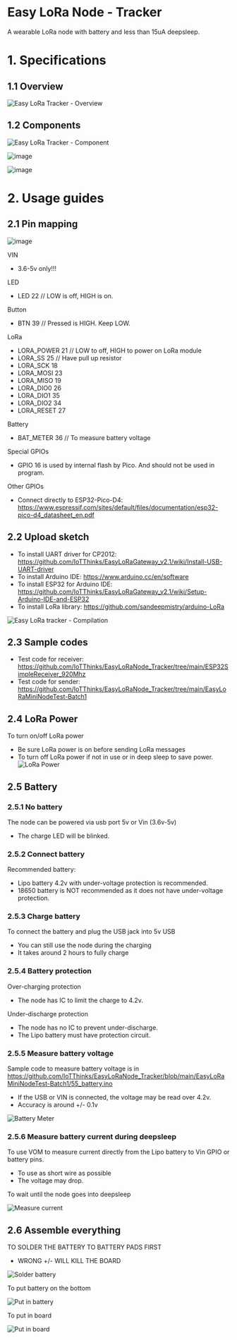 # Easy LoRa Node - Tracker
A wearable LoRa node with battery and less than 15uA deepsleep.

# 1. Specifications
## 1.1 Overview
![Easy LoRa Tracker - Overview](https://user-images.githubusercontent.com/29994971/104403543-516f5d00-558b-11eb-9928-45658bd5ce4e.jpg)

## 1.2 Components
![Easy LoRa Tracker - Component](https://user-images.githubusercontent.com/29994971/104406783-a9f62880-5592-11eb-8292-f9eb78175576.jpg)

![image](https://user-images.githubusercontent.com/29994971/135783086-b0087e51-2b71-4b54-8009-71b9636b82dc.png)

![image](https://user-images.githubusercontent.com/29994971/135783173-ebb7543c-46f0-42af-aef0-38cf6c09545e.png)

# 2. Usage guides
## 2.1 Pin mapping
![image](https://user-images.githubusercontent.com/29994971/135782744-a5f842f5-2890-483f-bf86-6dad2662c1ad.png)

VIN
* 3.6-5v only!!!

LED
* LED                   22 // LOW is off, HIGH is on.

Button
* BTN                   39 // Pressed is HIGH. Keep LOW.

LoRa
* LORA_POWER            21 // LOW to off, HIGH to power on LoRa module
* LORA_SS               25 // Have pull up resistor
* LORA_SCK              18
* LORA_MOSI             23
* LORA_MISO             19
* LORA_DIO0             26
* LORA_DIO1             35
* LORA_DIO2             34
* LORA_RESET            27

Battery
* BAT_METER             36 // To measure battery voltage

Special GPIOs
* GPIO 16 is used by internal flash by Pico. And should not be used in program.

Other GPIOs
* Connect directly to ESP32-Pico-D4: https://www.espressif.com/sites/default/files/documentation/esp32-pico-d4_datasheet_en.pdf

## 2.2 Upload sketch
* To install UART driver for CP2012: https://github.com/IoTThinks/EasyLoRaGateway_v2.1/wiki/Install-USB-UART-driver
* To install Arduino IDE: https://www.arduino.cc/en/software
* To install ESP32 for Arduino IDE: https://github.com/IoTThinks/EasyLoRaGateway_v2.1/wiki/Setup-Arduino-IDE-and-ESP32
* To install LoRa library: https://github.com/sandeepmistry/arduino-LoRa

![Easy LoRa tracker - Compilation](https://user-images.githubusercontent.com/29994971/104406345-af06a800-5591-11eb-9424-496a6c1f9ca7.png)

## 2.3 Sample codes
* Test code for receiver: https://github.com/IoTThinks/EasyLoRaNode_Tracker/tree/main/ESP32SimpleReceiver_920Mhz
* Test code for sender: https://github.com/IoTThinks/EasyLoRaNode_Tracker/tree/main/EasyLoRaMiniNodeTest-Batch1

## 2.4 LoRa Power
To turn on/off LoRa power
* Be sure LoRa power is on before sending LoRa messages
* To turn off LoRa power if not in use or in deep sleep to save power.
![LoRa Power](https://user-images.githubusercontent.com/29994971/104407327-ed9d6200-5593-11eb-9511-557aa6ae8a1b.png)


## 2.5 Battery
### 2.5.1 No battery
The node can be powered via usb port 5v or Vin (3.6v-5v)
* The charge LED will be blinked.

### 2.5.2 Connect battery
Recommended battery:
* Lipo battery 4.2v with under-voltage protection is recommended. 
* 18650 battery is NOT recommended as it does not have under-voltage protection.

### 2.5.3 Charge battery
To connect the battery and plug the USB jack into 5v USB
* You can still use the node during the charging
* It takes around 2 hours to fully charge

### 2.5.4 Battery protection
Over-charging protection
* The node has IC to limit the charge to 4.2v.

Under-discharge protection
* The node has no IC to prevent under-discharge.
* The Lipo battery must have  protection circuit.

### 2.5.5 Measure battery voltage
Sample code to measure battery voltage is in https://github.com/IoTThinks/EasyLoRaNode_Tracker/blob/main/EasyLoRaMiniNodeTest-Batch1/55_battery.ino
* If the USB or VIN is connected, the voltage may be read over 4.2v.
* Accuracy is around +/- 0.1v

![Battery Meter](https://user-images.githubusercontent.com/29994971/104407715-d7dc6c80-5594-11eb-9f32-8be8d52db625.png)


### 2.5.6 Measure battery current during deepsleep
To use VOM to measure current directly from the Lipo battery to Vin GPIO or battery pins.
* To use as short wire as possible
* The voltage may drop.

To wait until the node goes into deepsleep

![Measure current](https://user-images.githubusercontent.com/29994971/104408437-9cdb3880-5596-11eb-84f0-ac72870dbbd0.png)


## 2.6 Assemble everything
TO SOLDER THE BATTERY TO BATTERY PADS FIRST
* WRONG +/- WILL KILL THE BOARD

![Solder battery](https://user-images.githubusercontent.com/29994971/104408136-fc851400-5595-11eb-843a-d80d3438c0f9.png)


To put battery on the bottom

![Put in battery](https://user-images.githubusercontent.com/29994971/104408001-8a143400-5595-11eb-80cd-c3cd70913f01.png)

To put in board

![Put in board](https://user-images.githubusercontent.com/29994971/104407954-6cdf6580-5595-11eb-9217-b58fcb6269d6.png)

